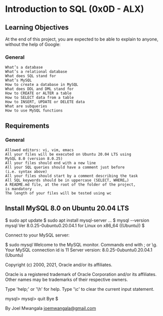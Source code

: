 # Introduction to SQL (0x0D - ALX)

## Learning Objectives

At the end of this project, you are expected to be able to
explain to anyone, without the help of Google:
### General
    What’s a database
    What’s a relational database
    What does SQL stand for
    What’s MySQL
    How to create a database in MySQL
    What does DDL and DML stand for
    How to CREATE or ALTER a table
    How to SELECT data from a table
    How to INSERT, UPDATE or DELETE data
    What are subqueries
    How to use MySQL functions

## Requirements
### General

    Allowed editors: vi, vim, emacs
    All your files will be executed on Ubuntu 20.04 LTS using
    MySQL 8.0 (version 8.0.25)
    All your files should end with a new line
    All your SQL queries should have a comment just before
    (i.e. syntax above)
    All your files should start by a comment describing the task
    All SQL keywords should be in uppercase (SELECT, WHERE…)
    A README.md file, at the root of the folder of the project,
    is mandatory
    The length of your files will be tested using wc

## Install MySQL 8.0 on Ubuntu 20.04 LTS

$ sudo apt update
$ sudo apt install mysql-server
...
$ mysql --version
mysql  Ver 8.0.25-0ubuntu0.20.04.1 for Linux on x86_64 ((Ubuntu))
$

Connect to your MySQL server:

$ sudo mysql
Welcome to the MySQL monitor.  Commands end with ; or \g.
Your MySQL connection id is 11
Server version: 8.0.25-0ubuntu0.20.04.1 (Ubuntu)

Copyright (c) 2000, 2021, Oracle and/or its affiliates.

Oracle is a registered trademark of Oracle Corporation and/or its
affiliates. Other names may be trademarks of their respective
owners.

Type 'help;' or '\h' for help. Type '\c' to clear the current input statement.

mysql>
mysql> quit
Bye
$

By Joel Mwangala <joemwangala@gmail.com>
